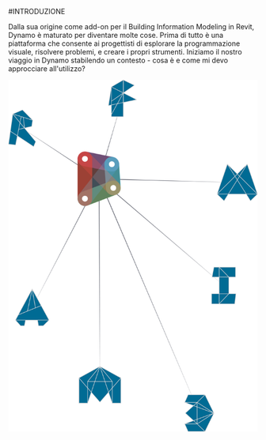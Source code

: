 #INTRODUZIONE

Dalla sua origine come add-on per il Building Information Modeling in Revit, Dynamo è maturato per diventare molte cose. Prima di tutto è una piattaforma che consente ai progettisti di esplorare la programmazione visuale, risolvere problemi, e creare i propri strumenti. Iniziamo il nostro viaggio in Dynamo stabilendo un contesto - cosa è e come mi devo approcciare all'utilizzo?

![Dynamo Ecosystem](images/1/1-cover.png)
